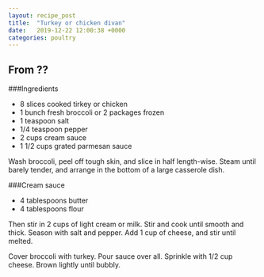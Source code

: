 ```yaml
---
layout: recipe_post
title:  "Turkey or chicken divan"
date:   2019-12-22 12:00:38 +0000
categories: poultry
---
```


## From ??
###Ingredients
* 8 slices cooked tirkey or chicken
* 1 bunch fresh broccoli or 2 packages frozen
* 1 teaspoon salt
* 1/4 teaspoon pepper
* 2 cups cream sauce
* 1 1/2 cups grated parmesan sauce

Wash broccoli, peel off tough skin, and slice in half length-wise. Steam until barely tender, and arrange in the bottom of a large casserole dish.

###Cream sauce
* 4 tablespoons butter
* 4 tablespoons flour


Then stir in 2 cups of light cream or milk. Stir and cook until smooth and thick. Season with salt and pepper. Add 1 cup of cheese, and stir until melted.



Cover broccoli with turkey. Pour sauce over all. Sprinkle with 1/2 cup cheese. Brown lightly until bubbly.
